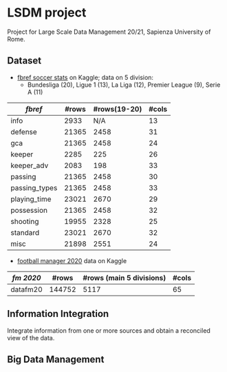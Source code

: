 # LSDM project

Project for Large Scale Data Management 20/21, Sapienza University of Rome. 



## Dataset
- [fbref soccer stats](https://www.kaggle.com/biniyamyohannes/soccer-player-data-from-fbrefcom) on Kaggle; data on 5 division:
  - Bundesliga (20), Ligue 1 (13), La Liga (12), Premier League (9), Serie A (11)

| *fbref*       | #rows | #rows(19-20) | #cols |
| ------------- | ----- | ------------ | ----- |
| info          | 2933  | N/A          | 13    |
| defense       | 21365 | 2458         | 31    |
| gca           | 21365 | 2458         | 24    |
| keeper        | 2285  | 225          | 26    |
| keeper_adv    | 2083  | 198          | 33    |
| passing       | 21365 | 2458         | 30    |
| passing_types | 21365 | 2458         | 33    |
| playing_time  | 23021 | 2670         | 29    |
| possession    | 21365 | 2458         | 32    |
| shooting      | 19955 | 2328         | 25    |
| standard      | 23021 | 2670         | 32    |
| misc          | 21898 | 2551         | 24    |

- [football manager 2020](https://www.kaggle.com/ktyptorio/football-manager-2020) data on Kaggle

| *fm 2020* | #rows  | #rows (main 5 divisions) | #cols |
| --------- | ------ | ------------------------ | ----- |
| datafm20  | 144752 | 5117                     | 65    |




## Information Integration

Integrate information from one or more sources and obtain a reconciled view of the data.

## Big Data Management